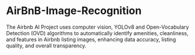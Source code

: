 # AirBnB-Image-Recognition
The Airbnb AI Project uses computer vision, YOLOv8 and Open-Vocabulary Detection (OVD) algorithms to automatically identify amenities, cleanliness, and features in Airbnb listing images, enhancing data accuracy, listing quality, and overall transparency.
